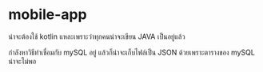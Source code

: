 # mobile-app

น่าจะต้องใช้ kotlin แหละเพราะว่าทุกคนน่าจะเขียน JAVA เป็นอยู่แล้ว

กำลังหาวิธีทำเชื่อมกับ mySQL อยู่ แล้วก็น่าจะเก็บไฟล์เป็น JSON ด้วยเพราะตารางของ mySQL น่าจะไม่พอ
